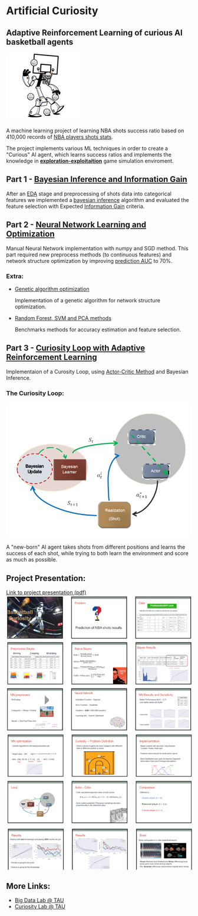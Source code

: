 # Artificial Curiosity
## Adaptive Reinforcement Learning of curious AI basketball agents
![](/robot.jpg?style=centerme)


A machine learning project of learning NBA shots success ratio based on  410,000 records of [NBA players shots stats](http://stats.nba.com).

The project implements various ML techniques in order to create a "Curious" AI agent, which learns success ratios and implements the knowledge in [**exploration-exploitaition**](http://www.indigosim.com/tutorials/exploration/t0s1.htm) game simulation enviroment.

## Part 1 - [Bayesian Inference and Information Gain](part1-bayes/cur_project_bayes.ipynb)
After an [EDA](https://en.wikipedia.org/wiki/Exploratory_data_analysis) stage and preprocessing of shots data into categorical features we implemented a [bayesian inference](https://en.wikipedia.org/wiki/Bayesian_inference) algorithm and evaluated the feature selection with Expected [Information Gain](https://en.wikipedia.org/wiki/Information_gain_ratio) criteria.


## Part 2 - [Neural Network Learning and Optimization](Part2-NN/cur_neural.ipynb)

Manual Neural Network implementation with numpy and SGD method. This part required new preprocess methods (to continuous features) and network structure optimization by improving [prediction AUC](https://en.wikipedia.org/wiki/Receiver_operating_characteristic#Area_under_the_curve) to 70%.

### Extra:
  - [Genetic algorithm optimization](Part2-NN/Genetic.ipynb)
  
    Implementation of a genetic algorithm for network structure optimization.
    
  - [Random Forest, SVM and PCA methods](Part2-NN/Other_models.ipynb)
  
    Benchmarks methods for accuracy estimation and feature selection.

## Part 3 - [Curiosity Loop with Adaptive Reinforcement Learning](/Part3-RL/Artificial_Curiosity_Loop.ipynb)
Implementaion of a Curosity Loop, using [Actor-Critic Method](https://cs.wmich.edu/~trenary/files/cs5300/RLBook/node66.html) and Bayesian Inference.

### The Curiosity Loop:
![](Part3-RL/loop.PNG)

A "new-born" AI agent takes shots from different positions and learns the success of each shot, while trying to both learn the environment and score as much as possible.

## Project Presentation:
[Link to project presentation (pdf)](Pres.pdf)
![presentation](presentation.png)

## More Links:

- [Big Data Lab @ TAU](http://bigdatalab.tau.ac.il/research/)
- [Curiosity Lab @ TAU](http://gorengordon.wixsite.com/gorengordon)

